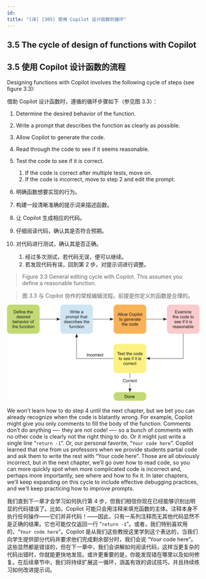 ```yaml
---
id: 
title: "[译] [305] 使用 Copilot 设计函数的循环"
---
```



## 3.5 The cycle of design of functions with Copilot
## 3.5 使用 Copilot 设计函数的流程

Designing functions with Copilot involves the following cycle of steps (see figure 3.3):

借助 Copilot 设计函数时，遵循的循环步骤如下（参见图 3.3）：

1. Determine the desired behavior of the function.
2. Write a prompt that describes the function as clearly as possible.
3. Allow Copilot to generate the code.
4. Read through the code to see if it seems reasonable.
5. Test the code to see if it is correct.
	1. If the code is correct after multiple tests, move on.
	1. If the code is incorrect, move to step 2 and edit the prompt.

1. 明确函数想要实现的行为。
2. 构建一段清晰准确的提示词来描述函数。
3. 让 Copilot 生成相应的代码。
4. 仔细阅读代码，确认其是否符合预期。
5. 对代码进行测试，确认其是否正确。
	1. 经过多次测试，若代码无误，便可以继续。
	1. 若发现代码有误，回到第 2 步，对提示词进行调整。

> Figure 3.3 General editing cycle with Copilot. This assumes you define a reasonable function.

> 图 3.3 与 Copilot 协作的常规编辑流程。前提是你定义的函数是合理的。

![](https://raw.githubusercontent.com/cssmagic/Learn-AI-Assisted-Python-Programming/master/content/_figures/3.3.png)

We won’t learn how to do step 4 until the next chapter, but we bet you can already recognize when the code is blatantly wrong. For example, Copilot might give you only comments to fill the body of the function. Comments don’t do anything —- they are not code! —- so a bunch of comments with no other code is clearly not the right thing to do. Or it might just write a single line “`return -1`”. Or, our personal favorite, “`Your code here`”. Copilot learned that one from us professors when we provide students partial code and ask them to write the rest with “Your code here”. Those are all obviously incorrect, but in the next chapter, we’ll go over how to read code, so you can more quickly spot when more complicated code is incorrect and, perhaps more importantly, see where and how to fix it. In later chapters, we’ll keep expanding on this cycle to include effective debugging practices, and we’ll keep practicing how to improve prompts.

我们直到下一章才会学习如何执行第 4 步，但我们相信你现在已经能够识别出明显的代码错误了。比如，Copilot 可能只会用注释来填充函数的主体。注释本身不执行任何操作——它们并非代码！——因此，只有一系列注释而无其他代码显然不是正确的结果。它也可能仅仅返回一行 “`return -1`”。或者，我们特别喜欢用的，“`Your code here`”。Copilot 是从我们这些教授这里学到这个表达的，当我们向学生提供部分代码并要求他们完成剩余部分时，我们会说 “Your code here”。这些显然都是错误的，但在下一章中，我们会讲解如何阅读代码，这样当更复杂的代码出错时，你就能更快地发现。或许更重要的是，你能发现错在哪里以及如何修复。在后续章节中，我们将持续扩展这一循环，涵盖有效的调试技巧，并且持续练习如何改进提示词。
